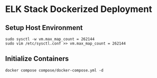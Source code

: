 # ELK Stack Dockerized Deployment

## Setup Host Environment

```
sudo sysctl -w vm.max_map_count = 262144
sudo vim /etc/sysctl.conf >> vm.max_map_count = 262144
```

## Initialize Containers

```
docker compose compose/docker-compose.yml -d
```